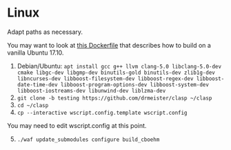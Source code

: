 # Linux
Adapt paths as necessary.

You may want to look at [this Dockerfile](https://github.com/drmeister/clasp/blob/dev/tools/dockerfiles/cando-build/Dockerfile) that describes how to build on a vanilla Ubuntu 17.10.

1. Debian/Ubuntu: `apt install gcc g++ llvm clang-5.0 libclang-5.0-dev cmake libgc-dev libgmp-dev binutils-gold binutils-dev zlib1g-dev libncurses-dev libboost-filesystem-dev libboost-regex-dev libboost-date-time-dev libboost-program-options-dev libboost-system-dev libboost-iostreams-dev libunwind-dev liblzma-dev`
2. `git clone -b testing https://github.com/drmeister/clasp ~/clasp`
3. `cd ~/clasp`
4. `cp --interactive wscript.config.template wscript.config`

You may need to edit wscript.config at this point.

5. `./waf update_submodules configure build_cboehm`
